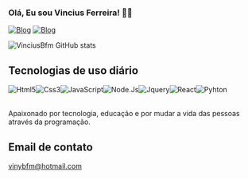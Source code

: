 ### Olá, Eu sou Vincius Ferreira! 👋😊
[![Blog](https://img.shields.io/badge/Blogger-FF5722?style=for-the-badge&logo=blogger&logoColor=white)](https://viniciusferreiraportfolio.netlify.app/)
[![Blog](https://img.shields.io/website-up-down-green-red/http/monip.org.svg )](https://viniciusferreira.netlify.app/)

![VinciusBfm GitHub stats](https://github-readme-stats.vercel.app/api?username=ViniciusBfm&show_icons=true&theme=dracula)

## Tecnologias de uso diário

<div style="display: flex">
     <img src="https://img.shields.io/badge/HTML5-E34F26?style=for-the-badge&logo=html5&logoColor=white" alt="Html5">
     <img src="https://img.shields.io/badge/CSS3-1572B6?style=for-the-badge&logo=css3&logoColor=white" alt="Css3">
     <img src="https://img.shields.io/badge/JavaScript-F7DF1E?style=for-the-badge&logo=javascript&logoColor=black" alt="JavaScript">
     <img src="https://img.shields.io/badge/Node.js-43853D?style=for-the-badge&logo=node.js&logoColor=white" alt="Node.Js">
     <img src="https://img.shields.io/badge/jQuery-0769AD?style=for-the-badge&logo=jquery&logoColor=white" alt="Jquery">
     <img src="https://img.shields.io/badge/React-20232A?style=for-the-badge&logo=react&logoColor=61DAFB" alt="React">
     <img src="https://img.shields.io/badge/python-3c77a8?style=for-the-badge&logo=python&logoColor=ffd448" alt="Pyhton">
     
</div><br/>

Apaixonado por tecnologia, educação e por mudar a vida das pessoas através da programação. 

## Email de contato

vinybfm@hotmail.com
